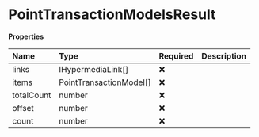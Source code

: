 # PointTransactionModelsResult

**Properties**

| Name       | Type                    | Required | Description |
| :--------- | :---------------------- | :------- | :---------- |
| links      | IHypermediaLink[]       | ❌       |             |
| items      | PointTransactionModel[] | ❌       |             |
| totalCount | number                  | ❌       |             |
| offset     | number                  | ❌       |             |
| count      | number                  | ❌       |             |

<!-- This file was generated by liblab | https://liblab.com/ -->

